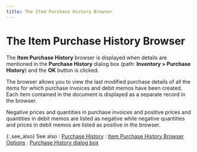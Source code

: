 ```yaml
---
title: The Item Purchase History Browser
---
```


# The Item Purchase History Browser


The **Item Purchase History** browser  is displayed when details are mentioned in the **Purchase 
 History** dialog box (path: **Inventory 
 &gt; Purchase History**) and the **OK**  button is clicked.


The browser allows you to view the last modified purchase details of  all the items for which purchase invoices and debit memos have been created.  Each item contained in the document is displayed as a separate record  in the browser.


Negative prices and quantities in purchase invoices and positive prices  and quantities in debit memos are listed as negative while negative quantities  and prices in debit memos are listed as positive in the browser.


{:.see_also}
See also
: [Purchase History]({{site.mi_baseurl}}/purchase-history/purchase_history_mi.html)
: [Item  Purchase History Browser Options]({{site.mi_baseurl}}/misc/view_documents_pur__hist_brsr.html)
: [Purchase  History dialog box]({{site.mi_baseurl}}/purchase-history/purchase_history_dialog_box.html)
